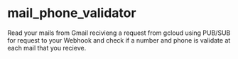 # mail_phone_validator
Read your mails from Gmail recivieng a request from gcloud using  PUB/SUB for request to your Webhook and check if  a number and phone is validate at each mail that you recieve.
